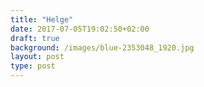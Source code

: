 ```yaml
---
title: "Helge"
date: 2017-07-05T19:02:50+02:00
draft: true
background: /images/blue-2353048_1920.jpg
layout: post
type: post
---
```

